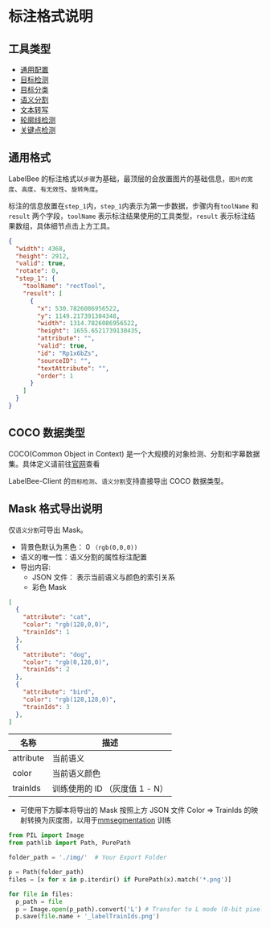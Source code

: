 # 标注格式说明

## 工具类型

- [通用配置](./common.md)
- [目标检测](./rectTool.md)
- [目标分类](./tagTool.md)
- [语义分割](./polygonTool.md)
- [文本转写](./textTool.md)
- [轮廓线检测](./lineTool.md)
- [关键点检测](./pointTool.md)

## 通用格式

LabelBee 的标注格式以`步骤`为基础，最顶层的会放置图片的基础信息，`图片的宽度`、`高度`、`有无效性`、`旋转角度`。

标注的信息放置在`step_1`内，`step_1`内表示为第一步数据，步骤内有`toolName` 和 `result` 两个字段，`toolName` 表示标注结果使用的工具类型，`result` 表示标注结果数组，具体细节点击上方工具。 


```json
{
  "width": 4368,
  "height": 2912,
  "valid": true,
  "rotate": 0,
  "step_1": {
    "toolName": "rectTool",
    "result": [
      {
        "x": 530.7826086956522,
        "y": 1149.217391304348,
        "width": 1314.7826086956522,
        "height": 1655.6521739130435,
        "attribute": "",
        "valid": true,
        "id": "Rp1x6bZs",
        "sourceID": "",
        "textAttribute": "",
        "order": 1
      }
    ]
  }
}
```

## COCO 数据类型
 
COCO(Common Object in Context) 是一个大规模的对象检测、分割和字幕数据集。具体定义请前往[官网](https://cocodataset.org/#home)查看

LabelBee-Client 的`目标检测`、`语义分割`支持直接导出 COCO 数据类型。

## Mask 格式导出说明

仅`语义分割`可导出 Mask。

- 背景色默认为黑色：  0 `（rgb(0,0,0))`
- 语义的唯一性：语义分割的属性标注配置
- 导出内容:
  - JSON 文件： 表示当前语义与颜色的索引关系
  - 彩色 Mask
 

```json
[
  {
    "attribute": "cat",
    "color": "rgb(128,0,0)",
    "trainIds": 1 
  },
  {
    "attribute": "dog",
    "color": "rgb(0,128,0)",
    "trainIds": 2
  },
  {
    "attribute": "bird",
    "color": "rgb(128,128,0)",
    "trainIds": 3
  },
]
```

| 名称      | 描述                           |
| --------- | ------------------------------ |
| attribute | 当前语义                       |
| color     | 当前语义颜色                   |
| trainIds  | 训练使用的 ID （灰度值 1 - N） |


- 可使用下方脚本将导出的 Mask 按照上方 JSON 文件 Color => TrainIds 的映射转换为灰度图，以用于[mmsegmentation](https://github.com/open-mmlab/mmsegmentation) 训练


```python
from PIL import Image
from pathlib import Path, PurePath

folder_path = './img/'  # Your Export Folder

p = Path(folder_path)
files = [x for x in p.iterdir() if PurePath(x).match('*.png')]

for file in files:
  p_path = file
  p = Image.open(p_path).convert('L') # Transfer to L mode (8-bit pixels, black and white)
  p.save(file.name + '_labelTrainIds.png')
```